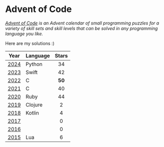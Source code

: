 # Advent of Code
*[Advent of Code](https://adventofcode.com/) is an Advent calendar of small programming puzzles for a variety of skill sets and skill levels that can be solved in any programming language you like.*

Here are my solutions :)

| Year                                  | Language | Stars  |
| :-:                                   | :-       | :-:    |
| [2024](https://adventofcode.com/2024) | Python   | 34     |
| [2023](https://adventofcode.com/2023) | Swift    | 42     |
| [2022](https://adventofcode.com/2022) | C        | **50** |
| [2021](https://adventofcode.com/2021) | C        | 40     |
| [2020](https://adventofcode.com/2020) | Ruby     | 44     |
| [2019](https://adventofcode.com/2019) | Clojure  | 2      |
| [2018](https://adventofcode.com/2018) | Kotlin   | 4      |
| [2017](https://adventofcode.com/2017) |          | 0      |
| [2016](https://adventofcode.com/2016) |          | 0      |
| [2015](https://adventofcode.com/2015) | Lua      | 6      |
